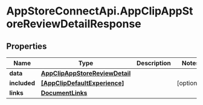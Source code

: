# AppStoreConnectApi.AppClipAppStoreReviewDetailResponse

## Properties

Name | Type | Description | Notes
------------ | ------------- | ------------- | -------------
**data** | [**AppClipAppStoreReviewDetail**](AppClipAppStoreReviewDetail.md) |  | 
**included** | [**[AppClipDefaultExperience]**](AppClipDefaultExperience.md) |  | [optional] 
**links** | [**DocumentLinks**](DocumentLinks.md) |  | 


